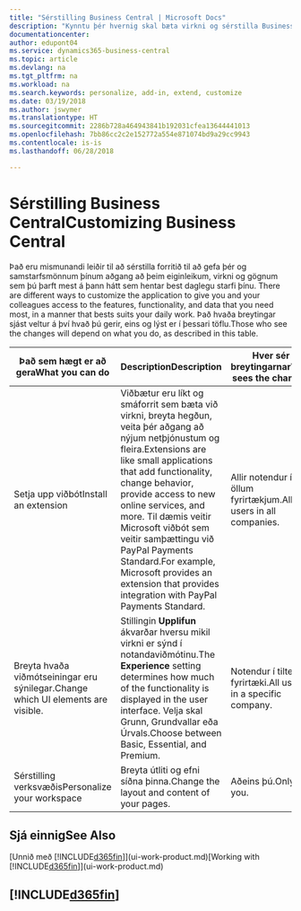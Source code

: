 ```yaml
---
title: "Sérstilling Business Central | Microsoft Docs"
description: "Kynntu þér hvernig skal bæta virkni og sérstilla Business Central."
documentationcenter: 
author: edupont04
ms.service: dynamics365-business-central
ms.topic: article
ms.devlang: na
ms.tgt_pltfrm: na
ms.workload: na
ms.search.keywords: personalize, add-in, extend, customize
ms.date: 03/19/2018
ms.author: jswymer
ms.translationtype: HT
ms.sourcegitcommit: 2286b728a464943841b192031cfea13644441013
ms.openlocfilehash: 7bb86cc2c2e152772a554e871074bd9a29cc9943
ms.contentlocale: is-is
ms.lasthandoff: 06/28/2018

---
```

# <a name="customizing-business-central"></a><span data-ttu-id="25463-103">Sérstilling Business Central</span><span class="sxs-lookup"><span data-stu-id="25463-103">Customizing Business Central</span></span>
<span data-ttu-id="25463-104"><!--NAV # Customizing Dynamics NAV --> Það eru mismunandi leiðir til að sérstilla forritið til að gefa þér og samstarfsmönnum þínum aðgang að þeim eiginleikum, virkni og gögnum sem þú þarft mest á þann hátt sem hentar best daglegu starfi þínu.</span><span class="sxs-lookup"><span data-stu-id="25463-104"><!--NAV # Customizing Dynamics NAV --> There are different ways to customize the application to give you and your colleagues access to the features, functionality, and data that you need most, in a manner that bests suits your daily work.</span></span> <span data-ttu-id="25463-105">Það hvaða breytingar sjást veltur á því hvað þú gerir, eins og lýst er í þessari töflu.</span><span class="sxs-lookup"><span data-stu-id="25463-105">Those who see the changes will depend on what you do, as described in this table.</span></span>

| <span data-ttu-id="25463-106">Það sem hægt er að gera</span><span class="sxs-lookup"><span data-stu-id="25463-106">What you can do</span></span>    |  <span data-ttu-id="25463-107">Description</span><span class="sxs-lookup"><span data-stu-id="25463-107">Description</span></span>  |  <span data-ttu-id="25463-108">Hver sér breytingarnar</span><span class="sxs-lookup"><span data-stu-id="25463-108">Who sees the changes</span></span>  |  <span data-ttu-id="25463-109">Meiri upplýsingar</span><span class="sxs-lookup"><span data-stu-id="25463-109">More information</span></span>  |
|-----|---------------|---------|-------|
|<span data-ttu-id="25463-110">Setja upp viðbót</span><span class="sxs-lookup"><span data-stu-id="25463-110">Install an extension</span></span>|<span data-ttu-id="25463-111">Viðbætur eru líkt og smáforrit sem bæta við virkni, breyta hegðun, veita þér aðgang að nýjum netþjónustum og fleira.</span><span class="sxs-lookup"><span data-stu-id="25463-111">Extensions are like small applications that add functionality, change behavior, provide access to new online services, and more.</span></span> <span data-ttu-id="25463-112">Til dæmis veitir Microsoft viðbót sem veitir samþættingu við PayPal Payments Standard.</span><span class="sxs-lookup"><span data-stu-id="25463-112">For example, Microsoft provides an extension that provides integration with PayPal Payments Standard.</span></span>|<span data-ttu-id="25463-113">Allir notendur í öllum fyrirtækjum.</span><span class="sxs-lookup"><span data-stu-id="25463-113">All users in all companies.</span></span>|[<span data-ttu-id="25463-114">Sérstilling með viðbótum</span><span class="sxs-lookup"><span data-stu-id="25463-114">Customizing Using Extensions</span></span>](ui-extensions.md)|
|<span data-ttu-id="25463-115">Breyta hvaða viðmótseiningar eru sýnilegar.</span><span class="sxs-lookup"><span data-stu-id="25463-115">Change which UI elements are visible.</span></span>|<span data-ttu-id="25463-116">Stillingin **Upplifun** ákvarðar hversu mikil virkni er sýnd í notandaviðmótinu.</span><span class="sxs-lookup"><span data-stu-id="25463-116">The **Experience** setting determines how much of the functionality is displayed in the user interface.</span></span> <span data-ttu-id="25463-117">Velja skal Grunn, Grundvallar eða Úrvals.</span><span class="sxs-lookup"><span data-stu-id="25463-117">Choose between Basic, Essential, and Premium.</span></span>|<span data-ttu-id="25463-118">Notendur í tilteknu fyrirtæki.</span><span class="sxs-lookup"><span data-stu-id="25463-118">All users in a specific company.</span></span>|[<span data-ttu-id="25463-119">Breyting á hvaða eiginleikar eru sýndir</span><span class="sxs-lookup"><span data-stu-id="25463-119">Changing Which Features are Displayed</span></span>](ui-experiences.md)|
|<span data-ttu-id="25463-120">Sérstilling verksvæðis</span><span class="sxs-lookup"><span data-stu-id="25463-120">Personalize your workspace</span></span>|<span data-ttu-id="25463-121">Breyta útliti og efni síðna þinna.</span><span class="sxs-lookup"><span data-stu-id="25463-121">Change the layout and content of your pages.</span></span>|<span data-ttu-id="25463-122">Aðeins þú.</span><span class="sxs-lookup"><span data-stu-id="25463-122">Only you.</span></span>|[<span data-ttu-id="25463-123">Sérstillingar verksvæðis</span><span class="sxs-lookup"><span data-stu-id="25463-123">Personalizing Your Workspace</span></span>](ui-personalization-user.md)|

## <a name="see-also"></a><span data-ttu-id="25463-124">Sjá einnig</span><span class="sxs-lookup"><span data-stu-id="25463-124">See Also</span></span>
<span data-ttu-id="25463-125">[Unnið með [!INCLUDE[d365fin](includes/d365fin_md.md)]](ui-work-product.md)</span><span class="sxs-lookup"><span data-stu-id="25463-125">[Working with [!INCLUDE[d365fin](includes/d365fin_md.md)]](ui-work-product.md)</span></span>  

## [!INCLUDE[d365fin](includes/free_trial_md.md)]  
 

